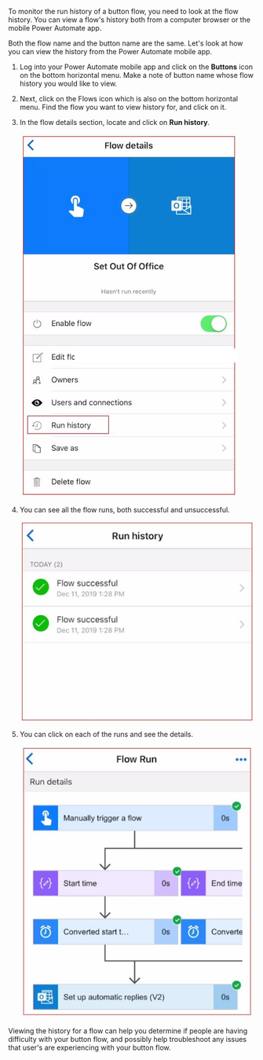 To monitor the run history of a button flow, you need to look at the flow
history. You can view a flow's history both from a computer browser or
the mobile Power Automate app. 

Both the flow name and the button name are the same. Let's look at how 
you can view the history from the Power Automate mobile app.

1.  Log into your Power Automate mobile app and click on the **Buttons** 
    icon on the bottom horizontal menu. Make a note of button name whose 
    flow history you would like to view.

1.  Next, click on the Flows icon which is also on the bottom horizontal 
    menu. Find the flow you want to view history for, and click on it.

1.  In the flow details section, locate and click on **Run history**.

    ![flow run history](../media/flow-run-history.jpg)

1.  You can see all the flow runs, both successful and unsuccessful.

    ![flow run history](../media/flow-run-history2.jpg)

1.  You can click on each of the runs and see the details.

    ![flow run details](../media/flow-run-details.jpg)

Viewing the history for a flow can help you determine if people are having difficulty 
with your button flow, and possibly help troubleshoot any issues that user's are 
experiencing with your button flow. 
